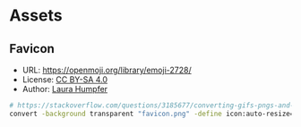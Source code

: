 # Assets

## Favicon

- URL: <https://openmoji.org/library/emoji-2728/>
- License: [CC BY-SA 4.0](https://creativecommons.org/licenses/by-sa/4.0/)
- Author: [Laura Humpfer](https://openmoji.org/library/#author=Laura%20Humpfer)

``` bash
# https://stackoverflow.com/questions/3185677/converting-gifs-pngs-and-jpgs-to-ico-files-using-imagemagick
convert -background transparent "favicon.png" -define icon:auto-resize=16,24,32,48,64,72,96,128,256 "favicon.ico"
```
